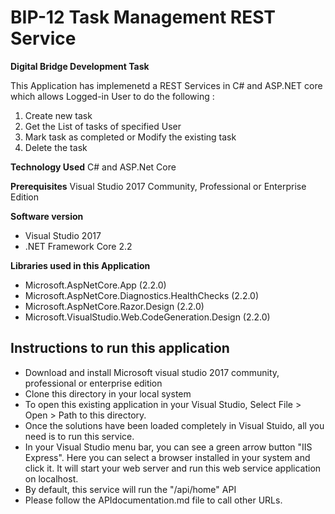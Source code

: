 # BIP-12 Task Management REST Service
**Digital Bridge Development Task**

This Application has implemenetd a REST Services in C# and ASP.NET core which allows Logged-in User to do the following :

 1. Create new task
 2. Get the List of tasks of specified User
 3. Mark task as completed or Modify the existing task 
 5. Delete the task

**Technology Used**
C# and ASP.Net Core

**Prerequisites**
Visual Studio 2017 Community, Professional or Enterprise Edition

**Software version**
- Visual Studio 2017 
- .NET Framework Core 2.2

**Libraries used in this Application**
- Microsoft.AspNetCore.App (2.2.0)
- Microsoft.AspNetCore.Diagnostics.HealthChecks (2.2.0)
- Microsoft.AspNetCore.Razor.Design (2.2.0)
- Microsoft.VisualStudio.Web.CodeGeneration.Design (2.2.0)


## Instructions to run this application

 -  Download and install Microsoft visual studio 2017 community, professional or enterprise edition
 - Clone this directory in your local system
 - To open this existing application in your Visual Studio, Select File > Open > Path to this directory. 
 - Once the solutions have been loaded completely in Visual Stuido, all you need is to run this service.  
 - In your Visual Studio menu bar, you can see a green arrow button "IIS Express". Here you can select a browser installed in your system and click it. It will start your web server and run this web service application on localhost.
 - By default, this service will run the "/api/home" API
 - Please follow the APIdocumentation.md file to call other URLs. 
